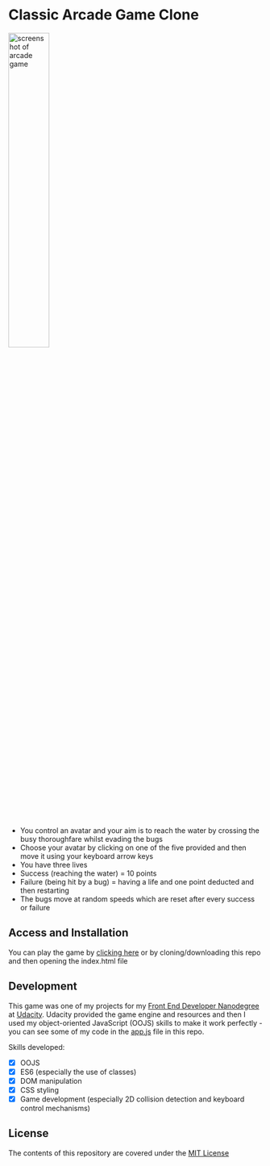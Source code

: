 # Classic Arcade Game Clone 

<img src="https://github.com/wlabi/Classic-Arcade-Game-Clone-Udacity-FEND/blob/master/images/Classic%20arcade%20game.png" alt="screenshot of arcade game" width="40%" height="40%">

- You control an avatar and your aim is to reach the water by crossing the busy thoroughfare whilst evading the bugs
- Choose your avatar by clicking on one of the five provided and then move it using your keyboard arrow keys
- You have three lives
- Success (reaching the water) = 10 points
- Failure (being hit by a bug) = having a life and one point deducted and then restarting
- The bugs move at random speeds which are reset after every success or failure

## Access and Installation

You can play the game by [clicking here][1] or by cloning/downloading this repo and then opening the index.html file

## Development

This game was one of my projects for my [Front End Developer Nanodegree][2] at [Udacity][3]. Udacity provided the game engine and resources and then I used my object-oriented JavaScript (OOJS) skills to make it work perfectly - you can see some of my code in the [app.js](js/app.js) file in this repo.

Skills developed:

* [x] OOJS
* [x] ES6 (especially the use of classes)
* [x] DOM manipulation
* [x] CSS styling
* [x] Game development (especially 2D collision detection and keyboard control mechanisms)

## License

The contents of this repository are covered under the [MIT License](LICENSE)

[1]:https://wlabi.github.io/Classic-Arcade-Game-Clone-Udacity-FEND/
[2]:https://eu.udacity.com/course/front-end-web-developer-nanodegree--nd001
[3]:https://eu.udacity.com/
